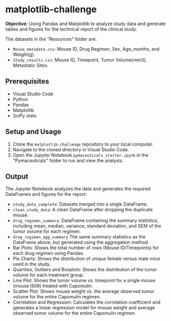 # matplotlib-challenge
**Objective**: Using Pandas and Matplotlib to analyze study data and generate tables and figures for the technical report of the clinical study. 

The datasets in the "Resources" folder are:
- `Mouse_metadata.csv`: Mouse ID, Drug Regimen, Sex, Age_months, and Weight(g).
- `Study_results.csv`: Mouse ID, Timepoint, Tumor Volume(mm3), Metastatic Sites.

## Prerequisites
- Visual Studio Code
- Python
- Pandas
- Matplotlib
- SciPy stats

## Setup and Usage
1. Clone the `matplotlib-challenge` repository to your local computer.
2. Navigate to the cloned directory in Visual Studio Code.
3. Open the Jupyter Notebook `pymaceuticals_starter.ipynb` in the "Pymaceuticals" folder to run and view the analysis.

## Output
The Jupyter Notebook analyzes the data and generates the required DataFrames and figures for the report:
- `study_data_complete`: Datasets merged into a single DataFrame.
- `clean_study_data`: A clean DataFrame after dropping the duplicate mouse.
- `drug_regimen_summary`: DataFrame containing the summary statistics, including mean, median, variance, standard deviation, and SEM of the tumor volume for each regimen.
- `drug_regimen_agg_summary` The same summary statistics as the DataFrame above, but generated using the aggregation method.
- Bar Plots: Shows the total number of rows (Mouse ID/Timepoints) for each drug regimen using Pandas.
- Pie Charts: Shows the distribution of unique female versus male mice used in the study.
- Quartiles, Outliers and Boxplots: Shows the distribution of the tumor volume for each treatment group.
- Line Plot: Shows the tumor volume vs. timepoint for a single mouse (mouse l509) treated with Capomulin.
- Scatter Plot: Shows mouse weight vs. the average observed tumor volume for the entire Capomulin regimen.
- Correlation and Regression: Calculates the correlation coefficient and generates a linear regression model for mouse weight and average observed tumor volume for the entire Capomulin regimen.
